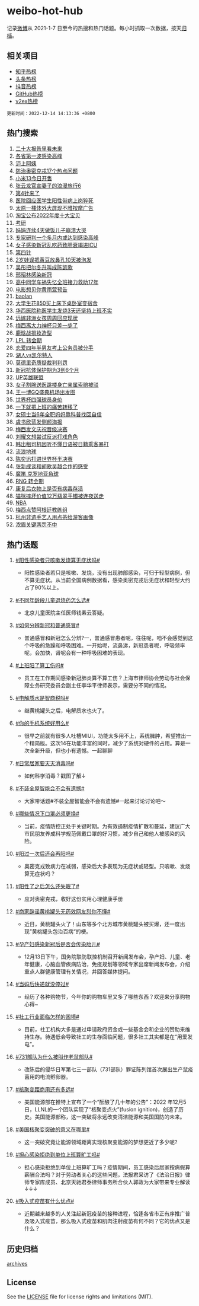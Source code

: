 # weibo-hot-hub

记录[微博](https://www.weibo.com)从 2021-1-7 日至今的热搜和热门话题。每小时抓取一次数据，按天[归档](archives)。

## 相关项目

- [知乎热榜](https://github.com/lonnyzhang423/zhihu-hot-hub)
- [头条热榜](https://github.com/lonnyzhang423/toutiao-hot-hub)
- [抖音热榜](https://github.com/lonnyzhang423/douyin-hot-hub)
- [GitHub热榜](https://github.com/lonnyzhang423/github-hot-hub)
- [v2ex热榜](https://github.com/lonnyzhang423/v2ex-hot-hub)


`更新时间：2022-12-14 14:13:36 +0800`

## 热门搜索

1. [二十大报告里看未来](https://m.weibo.cn/search?containerid=100103type%3D1%26t%3D10%26q%3D%23%E4%BA%8C%E5%8D%81%E5%A4%A7%E6%8A%A5%E5%91%8A%E9%87%8C%E7%9C%8B%E6%9C%AA%E6%9D%A5%23&stream_entry_id=51&isnewpage=1&extparam=seat%3D1%26filter_type%3Drealtimehot%26pos%3D0%26dgr%3D0%26c_type%3D51%26cate%3D10103%26display_time%3D1670998415%26pre_seqid%3D1670998415004018863167&luicode=10000011&lfid=106003type%253D25%2526t%253D3%2526disable_hot%253D1%2526filter_type%253Drealtimehot)
1. [各省第一波感染高峰](https://m.weibo.cn/search?containerid=100103type%3D1%26t%3D10%26q%3D%23%E5%90%84%E7%9C%81%E7%AC%AC%E4%B8%80%E6%B3%A2%E6%84%9F%E6%9F%93%E9%AB%98%E5%B3%B0%23&stream_entry_id=31&isnewpage=1&extparam=seat%3D1%26band_rank%3D1%26filter_type%3Drealtimehot%26lcate%3D5001%26dgr%3D0%26flag%3D16%26q%3D%2523%25E5%2590%2584%25E7%259C%2581%25E7%25AC%25AC%25E4%25B8%2580%25E6%25B3%25A2%25E6%2584%259F%25E6%259F%2593%25E9%25AB%2598%25E5%25B3%25B0%2523%26realpos%3D1%26pos%3D0%26c_type%3D31%26cate%3D5001%26display_time%3D1670998415%26pre_seqid%3D1670998415004018863167&luicode=10000011&lfid=106003type%253D25%2526t%253D3%2526disable_hot%253D1%2526filter_type%253Drealtimehot)
1. [沪上阿姨](https://m.weibo.cn/search?containerid=100103type%3D1%26t%3D10%26q%3D%E6%B2%AA%E4%B8%8A%E9%98%BF%E5%A7%A8&stream_entry_id=31&isnewpage=1&extparam=seat%3D1%26band_rank%3D2%26filter_type%3Drealtimehot%26lcate%3D5001%26dgr%3D0%26flag%3D2%26q%3D%25E6%25B2%25AA%25E4%25B8%258A%25E9%2598%25BF%25E5%25A7%25A8%26realpos%3D2%26pos%3D1%26c_type%3D31%26cate%3D5001%26display_time%3D1670998415%26pre_seqid%3D1670998415004018863167&luicode=10000011&lfid=106003type%253D25%2526t%253D3%2526disable_hot%253D1%2526filter_type%253Drealtimehot)
1. [防治奥密克戎17个热点问题](https://m.weibo.cn/search?containerid=100103type%3D1%26t%3D10%26q%3D%23%E9%98%B2%E6%B2%BB%E5%A5%A5%E5%AF%86%E5%85%8B%E6%88%8E17%E4%B8%AA%E7%83%AD%E7%82%B9%E9%97%AE%E9%A2%98%23&stream_entry_id=31&isnewpage=1&extparam=seat%3D1%26band_rank%3D3%26filter_type%3Drealtimehot%26lcate%3D5001%26dgr%3D0%26flag%3D0%26q%3D%2523%25E9%2598%25B2%25E6%25B2%25BB%25E5%25A5%25A5%25E5%25AF%2586%25E5%2585%258B%25E6%2588%258E17%25E4%25B8%25AA%25E7%2583%25AD%25E7%2582%25B9%25E9%2597%25AE%25E9%25A2%2598%2523%26realpos%3D3%26pos%3D2%26c_type%3D31%26cate%3D5001%26display_time%3D1670998415%26pre_seqid%3D1670998415004018863167&luicode=10000011&lfid=106003type%253D25%2526t%253D3%2526disable_hot%253D1%2526filter_type%253Drealtimehot)
1. [小米13今日开售](https://m.weibo.cn/search?containerid=100103type%3D1%26t%3D10%26q%3D%23%E5%B0%8F%E7%B1%B313%E4%BB%8A%E6%97%A5%E5%BC%80%E5%94%AE%23&stream_entry_id=31&isnewpage=1&extparam=seat%3D1%26band_rank%3D4%26topic_ad%3D1%26lcate%3D5001%26dgr%3D0%26filter_type%3Drealtimehot%26q%3D%2523%25E5%25B0%258F%25E7%25B1%25B313%25E4%25BB%258A%25E6%2597%25A5%25E5%25BC%2580%25E5%2594%25AE%2523%26pos%3D3%26c_type%3D31%26adid%3D174948%26cate%3D5001%26display_time%3D1670998415%26pre_seqid%3D1670998415004018863167&luicode=10000011&lfid=106003type%253D25%2526t%253D3%2526disable_hot%253D1%2526filter_type%253Drealtimehot)
1. [张云龙官宣妻子的浪漫旅行6](https://m.weibo.cn/search?containerid=100103type%3D1%26t%3D10%26q%3D%23%E5%BC%A0%E4%BA%91%E9%BE%99%E5%AE%98%E5%AE%A3%E5%A6%BB%E5%AD%90%E7%9A%84%E6%B5%AA%E6%BC%AB%E6%97%85%E8%A1%8C6%23&stream_entry_id=31&isnewpage=1&extparam=seat%3D1%26band_rank%3D4%26filter_type%3Drealtimehot%26lcate%3D5001%26dgr%3D0%26flag%3D1%26q%3D%2523%25E5%25BC%25A0%25E4%25BA%2591%25E9%25BE%2599%25E5%25AE%2598%25E5%25AE%25A3%25E5%25A6%25BB%25E5%25AD%2590%25E7%259A%2584%25E6%25B5%25AA%25E6%25BC%25AB%25E6%2597%2585%25E8%25A1%258C6%2523%26realpos%3D4%26pos%3D4%26c_type%3D31%26cate%3D5001%26display_time%3D1670998415%26pre_seqid%3D1670998415004018863167&luicode=10000011&lfid=106003type%253D25%2526t%253D3%2526disable_hot%253D1%2526filter_type%253Drealtimehot)
1. [第4针来了](https://m.weibo.cn/search?containerid=100103type%3D1%26t%3D10%26q%3D%23%E7%AC%AC4%E9%92%88%E6%9D%A5%E4%BA%86%23&stream_entry_id=31&isnewpage=1&extparam=seat%3D1%26band_rank%3D5%26filter_type%3Drealtimehot%26lcate%3D5001%26dgr%3D0%26flag%3D1%26q%3D%2523%25E7%25AC%25AC4%25E9%2592%2588%25E6%259D%25A5%25E4%25BA%2586%2523%26realpos%3D5%26pos%3D5%26c_type%3D31%26cate%3D5001%26display_time%3D1670998415%26pre_seqid%3D1670998415004018863167&luicode=10000011&lfid=106003type%253D25%2526t%253D3%2526disable_hot%253D1%2526filter_type%253Drealtimehot)
1. [医院回应医学生阳性带病上岗猝死](https://m.weibo.cn/search?containerid=100103type%3D1%26t%3D10%26q%3D%23%E5%8C%BB%E9%99%A2%E5%9B%9E%E5%BA%94%E5%8C%BB%E5%AD%A6%E7%94%9F%E9%98%B3%E6%80%A7%E5%B8%A6%E7%97%85%E4%B8%8A%E5%B2%97%E7%8C%9D%E6%AD%BB%23&stream_entry_id=31&isnewpage=1&extparam=seat%3D1%26band_rank%3D6%26filter_type%3Drealtimehot%26lcate%3D5001%26dgr%3D0%26flag%3D16%26q%3D%2523%25E5%258C%25BB%25E9%2599%25A2%25E5%259B%259E%25E5%25BA%2594%25E5%258C%25BB%25E5%25AD%25A6%25E7%2594%259F%25E9%2598%25B3%25E6%2580%25A7%25E5%25B8%25A6%25E7%2597%2585%25E4%25B8%258A%25E5%25B2%2597%25E7%258C%259D%25E6%25AD%25BB%2523%26realpos%3D6%26pos%3D6%26c_type%3D31%26cate%3D5001%26display_time%3D1670998415%26pre_seqid%3D1670998415004018863167&luicode=10000011&lfid=106003type%253D25%2526t%253D3%2526disable_hot%253D1%2526filter_type%253Drealtimehot)
1. [太原一楼体外大屏现不雅按摩广告](https://m.weibo.cn/search?containerid=100103type%3D1%26t%3D10%26q%3D%23%E5%A4%AA%E5%8E%9F%E4%B8%80%E6%A5%BC%E4%BD%93%E5%A4%96%E5%A4%A7%E5%B1%8F%E7%8E%B0%E4%B8%8D%E9%9B%85%E6%8C%89%E6%91%A9%E5%B9%BF%E5%91%8A%23&stream_entry_id=31&isnewpage=1&extparam=seat%3D1%26band_rank%3D7%26filter_type%3Drealtimehot%26lcate%3D5001%26dgr%3D0%26flag%3D1%26q%3D%2523%25E5%25A4%25AA%25E5%258E%259F%25E4%25B8%2580%25E6%25A5%25BC%25E4%25BD%2593%25E5%25A4%2596%25E5%25A4%25A7%25E5%25B1%258F%25E7%258E%25B0%25E4%25B8%258D%25E9%259B%2585%25E6%258C%2589%25E6%2591%25A9%25E5%25B9%25BF%25E5%2591%258A%2523%26realpos%3D7%26pos%3D7%26c_type%3D31%26cate%3D5001%26display_time%3D1670998415%26pre_seqid%3D1670998415004018863167&luicode=10000011&lfid=106003type%253D25%2526t%253D3%2526disable_hot%253D1%2526filter_type%253Drealtimehot)
1. [淘宝公布2022年度十大宝贝](https://m.weibo.cn/search?containerid=100103type%3D1%26t%3D10%26q%3D%23%E6%B7%98%E5%AE%9D%E5%85%AC%E5%B8%832022%E5%B9%B4%E5%BA%A6%E5%8D%81%E5%A4%A7%E5%AE%9D%E8%B4%9D%23&stream_entry_id=31&isnewpage=1&extparam=seat%3D1%26band_rank%3D8%26filter_type%3Drealtimehot%26lcate%3D5001%26dgr%3D0%26flag%3D0%26q%3D%2523%25E6%25B7%2598%25E5%25AE%259D%25E5%2585%25AC%25E5%25B8%25832022%25E5%25B9%25B4%25E5%25BA%25A6%25E5%258D%2581%25E5%25A4%25A7%25E5%25AE%259D%25E8%25B4%259D%2523%26realpos%3D8%26pos%3D8%26c_type%3D31%26cate%3D5001%26display_time%3D1670998415%26pre_seqid%3D1670998415004018863167&luicode=10000011&lfid=106003type%253D25%2526t%253D3%2526disable_hot%253D1%2526filter_type%253Drealtimehot)
1. [考研](https://m.weibo.cn/search?containerid=100103type%3D1%26t%3D10%26q%3D%23%E8%80%83%E7%A0%94%23&stream_entry_id=31&isnewpage=1&extparam=seat%3D1%26band_rank%3D9%26filter_type%3Drealtimehot%26lcate%3D5001%26dgr%3D0%26flag%3D16%26q%3D%2523%25E8%2580%2583%25E7%25A0%2594%2523%26realpos%3D9%26pos%3D9%26c_type%3D31%26cate%3D5001%26display_time%3D1670998415%26pre_seqid%3D1670998415004018863167&luicode=10000011&lfid=106003type%253D25%2526t%253D3%2526disable_hot%253D1%2526filter_type%253Drealtimehot)
1. [妈妈连续4天做饭儿子崩溃大哭](https://m.weibo.cn/search?containerid=100103type%3D1%26t%3D10%26q%3D%23%E5%A6%88%E5%A6%88%E8%BF%9E%E7%BB%AD4%E5%A4%A9%E5%81%9A%E9%A5%AD%E5%84%BF%E5%AD%90%E5%B4%A9%E6%BA%83%E5%A4%A7%E5%93%AD%23&stream_entry_id=31&isnewpage=1&extparam=seat%3D1%26band_rank%3D10%26filter_type%3Drealtimehot%26lcate%3D5001%26dgr%3D0%26flag%3D1%26q%3D%2523%25E5%25A6%2588%25E5%25A6%2588%25E8%25BF%259E%25E7%25BB%25AD4%25E5%25A4%25A9%25E5%2581%259A%25E9%25A5%25AD%25E5%2584%25BF%25E5%25AD%2590%25E5%25B4%25A9%25E6%25BA%2583%25E5%25A4%25A7%25E5%2593%25AD%2523%26realpos%3D10%26pos%3D10%26c_type%3D31%26cate%3D5001%26display_time%3D1670998415%26pre_seqid%3D1670998415004018863167&luicode=10000011&lfid=106003type%253D25%2526t%253D3%2526disable_hot%253D1%2526filter_type%253Drealtimehot)
1. [专家研判一个多月内或达到感染高峰](https://m.weibo.cn/search?containerid=100103type%3D1%26t%3D10%26q%3D%23%E4%B8%93%E5%AE%B6%E7%A0%94%E5%88%A4%E4%B8%80%E4%B8%AA%E5%A4%9A%E6%9C%88%E5%86%85%E6%88%96%E8%BE%BE%E5%88%B0%E6%84%9F%E6%9F%93%E9%AB%98%E5%B3%B0%23&stream_entry_id=31&isnewpage=1&extparam=seat%3D1%26band_rank%3D11%26filter_type%3Drealtimehot%26lcate%3D5001%26dgr%3D0%26flag%3D1%26q%3D%2523%25E4%25B8%2593%25E5%25AE%25B6%25E7%25A0%2594%25E5%2588%25A4%25E4%25B8%2580%25E4%25B8%25AA%25E5%25A4%259A%25E6%259C%2588%25E5%2586%2585%25E6%2588%2596%25E8%25BE%25BE%25E5%2588%25B0%25E6%2584%259F%25E6%259F%2593%25E9%25AB%2598%25E5%25B3%25B0%2523%26realpos%3D11%26pos%3D11%26c_type%3D31%26cate%3D5001%26display_time%3D1670998415%26pre_seqid%3D1670998415004018863167&luicode=10000011&lfid=106003type%253D25%2526t%253D3%2526disable_hot%253D1%2526filter_type%253Drealtimehot)
1. [女子感染新冠乱吃药致肝衰竭进ICU](https://m.weibo.cn/search?containerid=100103type%3D1%26t%3D10%26q%3D%23%E5%A5%B3%E5%AD%90%E6%84%9F%E6%9F%93%E6%96%B0%E5%86%A0%E4%B9%B1%E5%90%83%E8%8D%AF%E8%87%B4%E8%82%9D%E8%A1%B0%E7%AB%AD%E8%BF%9BICU%23&stream_entry_id=31&isnewpage=1&extparam=seat%3D1%26band_rank%3D12%26filter_type%3Drealtimehot%26lcate%3D5001%26dgr%3D0%26flag%3D0%26q%3D%2523%25E5%25A5%25B3%25E5%25AD%2590%25E6%2584%259F%25E6%259F%2593%25E6%2596%25B0%25E5%2586%25A0%25E4%25B9%25B1%25E5%2590%2583%25E8%258D%25AF%25E8%2587%25B4%25E8%2582%259D%25E8%25A1%25B0%25E7%25AB%25AD%25E8%25BF%259BICU%2523%26realpos%3D12%26pos%3D12%26c_type%3D31%26cate%3D5001%26display_time%3D1670998415%26pre_seqid%3D1670998415004018863167&luicode=10000011&lfid=106003type%253D25%2526t%253D3%2526disable_hot%253D1%2526filter_type%253Drealtimehot)
1. [第四针](https://m.weibo.cn/search?containerid=100103type%3D1%26t%3D10%26q%3D%23%E7%AC%AC%E5%9B%9B%E9%92%88%23&stream_entry_id=31&isnewpage=1&extparam=seat%3D1%26band_rank%3D13%26filter_type%3Drealtimehot%26lcate%3D5001%26dgr%3D0%26flag%3D0%26q%3D%2523%25E7%25AC%25AC%25E5%259B%259B%25E9%2592%2588%2523%26realpos%3D13%26pos%3D13%26c_type%3D31%26cate%3D5001%26display_time%3D1670998415%26pre_seqid%3D1670998415004018863167&luicode=10000011&lfid=106003type%253D25%2526t%253D3%2526disable_hot%253D1%2526filter_type%253Drealtimehot)
1. [2岁娃误把黄豆放鼻孔10天被泡发](https://m.weibo.cn/search?containerid=100103type%3D1%26t%3D10%26q%3D%232%E5%B2%81%E5%A8%83%E8%AF%AF%E6%8A%8A%E9%BB%84%E8%B1%86%E6%94%BE%E9%BC%BB%E5%AD%9410%E5%A4%A9%E8%A2%AB%E6%B3%A1%E5%8F%91%23&stream_entry_id=31&isnewpage=1&extparam=seat%3D1%26band_rank%3D14%26filter_type%3Drealtimehot%26lcate%3D5001%26dgr%3D0%26flag%3D0%26q%3D%25232%25E5%25B2%2581%25E5%25A8%2583%25E8%25AF%25AF%25E6%258A%258A%25E9%25BB%2584%25E8%25B1%2586%25E6%2594%25BE%25E9%25BC%25BB%25E5%25AD%259410%25E5%25A4%25A9%25E8%25A2%25AB%25E6%25B3%25A1%25E5%258F%2591%2523%26realpos%3D14%26pos%3D14%26c_type%3D31%26cate%3D5001%26display_time%3D1670998415%26pre_seqid%3D1670998415004018863167&luicode=10000011&lfid=106003type%253D25%2526t%253D3%2526disable_hot%253D1%2526filter_type%253Drealtimehot)
1. [吴彤把尔冬升叫成陈凯歌](https://m.weibo.cn/search?containerid=100103type%3D1%26t%3D10%26q%3D%23%E5%90%B4%E5%BD%A4%E6%8A%8A%E5%B0%94%E5%86%AC%E5%8D%87%E5%8F%AB%E6%88%90%E9%99%88%E5%87%AF%E6%AD%8C%23&stream_entry_id=31&isnewpage=1&extparam=seat%3D1%26band_rank%3D15%26filter_type%3Drealtimehot%26lcate%3D5001%26dgr%3D0%26flag%3D1%26q%3D%2523%25E5%2590%25B4%25E5%25BD%25A4%25E6%258A%258A%25E5%25B0%2594%25E5%2586%25AC%25E5%258D%2587%25E5%258F%25AB%25E6%2588%2590%25E9%2599%2588%25E5%2587%25AF%25E6%25AD%258C%2523%26realpos%3D15%26pos%3D15%26c_type%3D31%26cate%3D5001%26display_time%3D1670998415%26pre_seqid%3D1670998415004018863167&luicode=10000011&lfid=106003type%253D25%2526t%253D3%2526disable_hot%253D1%2526filter_type%253Drealtimehot)
1. [邢昭林感染新冠](https://m.weibo.cn/search?containerid=100103type%3D1%26t%3D10%26q%3D%23%E9%82%A2%E6%98%AD%E6%9E%97%E6%84%9F%E6%9F%93%E6%96%B0%E5%86%A0%23&stream_entry_id=31&isnewpage=1&extparam=seat%3D1%26band_rank%3D16%26filter_type%3Drealtimehot%26lcate%3D5001%26dgr%3D0%26flag%3D0%26q%3D%2523%25E9%2582%25A2%25E6%2598%25AD%25E6%259E%2597%25E6%2584%259F%25E6%259F%2593%25E6%2596%25B0%25E5%2586%25A0%2523%26realpos%3D16%26pos%3D16%26c_type%3D31%26cate%3D5001%26display_time%3D1670998415%26pre_seqid%3D1670998415004018863167&luicode=10000011&lfid=106003type%253D25%2526t%253D3%2526disable_hot%253D1%2526filter_type%253Drealtimehot)
1. [高中同学车祸失忆全班接力救助17年](https://m.weibo.cn/search?containerid=100103type%3D1%26t%3D10%26q%3D%23%E9%AB%98%E4%B8%AD%E5%90%8C%E5%AD%A6%E8%BD%A6%E7%A5%B8%E5%A4%B1%E5%BF%86%E5%85%A8%E7%8F%AD%E6%8E%A5%E5%8A%9B%E6%95%91%E5%8A%A917%E5%B9%B4%23&stream_entry_id=31&isnewpage=1&extparam=seat%3D1%26band_rank%3D17%26filter_type%3Drealtimehot%26lcate%3D5001%26dgr%3D0%26flag%3D0%26q%3D%2523%25E9%25AB%2598%25E4%25B8%25AD%25E5%2590%258C%25E5%25AD%25A6%25E8%25BD%25A6%25E7%25A5%25B8%25E5%25A4%25B1%25E5%25BF%2586%25E5%2585%25A8%25E7%258F%25AD%25E6%258E%25A5%25E5%258A%259B%25E6%2595%2591%25E5%258A%25A917%25E5%25B9%25B4%2523%26realpos%3D17%26pos%3D17%26c_type%3D31%26cate%3D5001%26display_time%3D1670998415%26pre_seqid%3D1670998415004018863167&luicode=10000011&lfid=106003type%253D25%2526t%253D3%2526disable_hot%253D1%2526filter_type%253Drealtimehot)
1. [电影想见你黄雨萱预告](https://m.weibo.cn/search?containerid=100103type%3D1%26t%3D10%26q%3D%23%E7%94%B5%E5%BD%B1%E6%83%B3%E8%A7%81%E4%BD%A0%E9%BB%84%E9%9B%A8%E8%90%B1%E9%A2%84%E5%91%8A%23&stream_entry_id=31&isnewpage=1&extparam=seat%3D1%26band_rank%3D18%26filter_type%3Drealtimehot%26lcate%3D5001%26dgr%3D0%26flag%3D1%26q%3D%2523%25E7%2594%25B5%25E5%25BD%25B1%25E6%2583%25B3%25E8%25A7%2581%25E4%25BD%25A0%25E9%25BB%2584%25E9%259B%25A8%25E8%2590%25B1%25E9%25A2%2584%25E5%2591%258A%2523%26realpos%3D18%26pos%3D18%26c_type%3D31%26cate%3D5001%26display_time%3D1670998415%26pre_seqid%3D1670998415004018863167&luicode=10000011&lfid=106003type%253D25%2526t%253D3%2526disable_hot%253D1%2526filter_type%253Drealtimehot)
1. [baolan](https://m.weibo.cn/search?containerid=100103type%3D1%26t%3D10%26q%3Dbaolan&stream_entry_id=31&isnewpage=1&extparam=seat%3D1%26band_rank%3D19%26filter_type%3Drealtimehot%26lcate%3D5001%26dgr%3D0%26flag%3D0%26q%3Dbaolan%26realpos%3D19%26pos%3D19%26c_type%3D31%26cate%3D5001%26display_time%3D1670998415%26pre_seqid%3D1670998415004018863167&luicode=10000011&lfid=106003type%253D25%2526t%253D3%2526disable_hot%253D1%2526filter_type%253Drealtimehot)
1. [大学生花850买上床下桌卧室变宿舍](https://m.weibo.cn/search?containerid=100103type%3D1%26t%3D10%26q%3D%23%E5%A4%A7%E5%AD%A6%E7%94%9F%E8%8A%B1850%E4%B9%B0%E4%B8%8A%E5%BA%8A%E4%B8%8B%E6%A1%8C%E5%8D%A7%E5%AE%A4%E5%8F%98%E5%AE%BF%E8%88%8D%23&stream_entry_id=31&isnewpage=1&extparam=seat%3D1%26band_rank%3D20%26filter_type%3Drealtimehot%26lcate%3D5001%26dgr%3D0%26flag%3D2%26q%3D%2523%25E5%25A4%25A7%25E5%25AD%25A6%25E7%2594%259F%25E8%258A%25B1850%25E4%25B9%25B0%25E4%25B8%258A%25E5%25BA%258A%25E4%25B8%258B%25E6%25A1%258C%25E5%258D%25A7%25E5%25AE%25A4%25E5%258F%2598%25E5%25AE%25BF%25E8%2588%258D%2523%26realpos%3D20%26pos%3D20%26c_type%3D31%26cate%3D5001%26display_time%3D1670998415%26pre_seqid%3D1670998415004018863167&luicode=10000011&lfid=106003type%253D25%2526t%253D3%2526disable_hot%253D1%2526filter_type%253Drealtimehot)
1. [华西医院称医学生发烧3天还坚持上班不实](https://m.weibo.cn/search?containerid=100103type%3D1%26t%3D10%26q%3D%23%E5%8D%8E%E8%A5%BF%E5%8C%BB%E9%99%A2%E7%A7%B0%E5%8C%BB%E5%AD%A6%E7%94%9F%E5%8F%91%E7%83%A73%E5%A4%A9%E8%BF%98%E5%9D%9A%E6%8C%81%E4%B8%8A%E7%8F%AD%E4%B8%8D%E5%AE%9E%23&stream_entry_id=31&isnewpage=1&extparam=seat%3D1%26band_rank%3D21%26filter_type%3Drealtimehot%26lcate%3D5001%26dgr%3D0%26flag%3D1%26q%3D%2523%25E5%258D%258E%25E8%25A5%25BF%25E5%258C%25BB%25E9%2599%25A2%25E7%25A7%25B0%25E5%258C%25BB%25E5%25AD%25A6%25E7%2594%259F%25E5%258F%2591%25E7%2583%25A73%25E5%25A4%25A9%25E8%25BF%2598%25E5%259D%259A%25E6%258C%2581%25E4%25B8%258A%25E7%258F%25AD%25E4%25B8%258D%25E5%25AE%259E%2523%26realpos%3D21%26pos%3D21%26c_type%3D31%26cate%3D5001%26display_time%3D1670998415%26pre_seqid%3D1670998415004018863167&luicode=10000011&lfid=106003type%253D25%2526t%253D3%2526disable_hot%253D1%2526filter_type%253Drealtimehot)
1. [远嫁非洲女孩周周回应现状](https://m.weibo.cn/search?containerid=100103type%3D1%26t%3D10%26q%3D%23%E8%BF%9C%E5%AB%81%E9%9D%9E%E6%B4%B2%E5%A5%B3%E5%AD%A9%E5%91%A8%E5%91%A8%E5%9B%9E%E5%BA%94%E7%8E%B0%E7%8A%B6%23&stream_entry_id=31&isnewpage=1&extparam=seat%3D1%26band_rank%3D22%26filter_type%3Drealtimehot%26lcate%3D5001%26dgr%3D0%26flag%3D2%26q%3D%2523%25E8%25BF%259C%25E5%25AB%2581%25E9%259D%259E%25E6%25B4%25B2%25E5%25A5%25B3%25E5%25AD%25A9%25E5%2591%25A8%25E5%2591%25A8%25E5%259B%259E%25E5%25BA%2594%25E7%258E%25B0%25E7%258A%25B6%2523%26realpos%3D22%26pos%3D22%26c_type%3D31%26cate%3D5001%26display_time%3D1670998415%26pre_seqid%3D1670998415004018863167&luicode=10000011&lfid=106003type%253D25%2526t%253D3%2526disable_hot%253D1%2526filter_type%253Drealtimehot)
1. [梅西离大力神杯只差一步了](https://m.weibo.cn/search?containerid=100103type%3D1%26t%3D10%26q%3D%23%E6%A2%85%E8%A5%BF%E7%A6%BB%E5%A4%A7%E5%8A%9B%E7%A5%9E%E6%9D%AF%E5%8F%AA%E5%B7%AE%E4%B8%80%E6%AD%A5%E4%BA%86%23&stream_entry_id=31&isnewpage=1&extparam=seat%3D1%26band_rank%3D23%26filter_type%3Drealtimehot%26lcate%3D5001%26dgr%3D0%26flag%3D1%26q%3D%2523%25E6%25A2%2585%25E8%25A5%25BF%25E7%25A6%25BB%25E5%25A4%25A7%25E5%258A%259B%25E7%25A5%259E%25E6%259D%25AF%25E5%258F%25AA%25E5%25B7%25AE%25E4%25B8%2580%25E6%25AD%25A5%25E4%25BA%2586%2523%26realpos%3D23%26pos%3D23%26c_type%3D31%26cate%3D5001%26display_time%3D1670998415%26pre_seqid%3D1670998415004018863167&luicode=10000011&lfid=106003type%253D25%2526t%253D3%2526disable_hot%253D1%2526filter_type%253Drealtimehot)
1. [鹿晗战损妆造型](https://m.weibo.cn/search?containerid=100103type%3D1%26t%3D10%26q%3D%23%E9%B9%BF%E6%99%97%E6%88%98%E6%8D%9F%E5%A6%86%E9%80%A0%E5%9E%8B%23&stream_entry_id=31&isnewpage=1&extparam=seat%3D1%26band_rank%3D24%26filter_type%3Drealtimehot%26lcate%3D5001%26dgr%3D0%26flag%3D1%26q%3D%2523%25E9%25B9%25BF%25E6%2599%2597%25E6%2588%2598%25E6%258D%259F%25E5%25A6%2586%25E9%2580%25A0%25E5%259E%258B%2523%26realpos%3D24%26pos%3D24%26c_type%3D31%26cate%3D5001%26display_time%3D1670998415%26pre_seqid%3D1670998415004018863167&luicode=10000011&lfid=106003type%253D25%2526t%253D3%2526disable_hot%253D1%2526filter_type%253Drealtimehot)
1. [LPL 转会期](https://m.weibo.cn/search?containerid=100103type%3D1%26t%3D10%26q%3DLPL+%E8%BD%AC%E4%BC%9A%E6%9C%9F&stream_entry_id=31&isnewpage=1&extparam=seat%3D1%26band_rank%3D25%26filter_type%3Drealtimehot%26lcate%3D5001%26dgr%3D0%26flag%3D0%26q%3DLPL%2520%25E8%25BD%25AC%25E4%25BC%259A%25E6%259C%259F%26realpos%3D25%26pos%3D25%26c_type%3D31%26cate%3D5001%26display_time%3D1670998415%26pre_seqid%3D1670998415004018863167&luicode=10000011&lfid=106003type%253D25%2526t%253D3%2526disable_hot%253D1%2526filter_type%253Drealtimehot)
1. [恋爱四年半男友考上公务员被分手](https://m.weibo.cn/search?containerid=100103type%3D1%26t%3D10%26q%3D%23%E6%81%8B%E7%88%B1%E5%9B%9B%E5%B9%B4%E5%8D%8A%E7%94%B7%E5%8F%8B%E8%80%83%E4%B8%8A%E5%85%AC%E5%8A%A1%E5%91%98%E8%A2%AB%E5%88%86%E6%89%8B%23&stream_entry_id=31&isnewpage=1&extparam=seat%3D1%26band_rank%3D26%26filter_type%3Drealtimehot%26lcate%3D5001%26dgr%3D0%26flag%3D0%26q%3D%2523%25E6%2581%258B%25E7%2588%25B1%25E5%259B%259B%25E5%25B9%25B4%25E5%258D%258A%25E7%2594%25B7%25E5%258F%258B%25E8%2580%2583%25E4%25B8%258A%25E5%2585%25AC%25E5%258A%25A1%25E5%2591%2598%25E8%25A2%25AB%25E5%2588%2586%25E6%2589%258B%2523%26realpos%3D26%26pos%3D26%26c_type%3D31%26cate%3D5001%26display_time%3D1670998415%26pre_seqid%3D1670998415004018863167&luicode=10000011&lfid=106003type%253D25%2526t%253D3%2526disable_hot%253D1%2526filter_type%253Drealtimehot)
1. [湖人vs凯尔特人](https://m.weibo.cn/search?containerid=100103type%3D1%26t%3D10%26q%3D%23%E6%B9%96%E4%BA%BAvs%E5%87%AF%E5%B0%94%E7%89%B9%E4%BA%BA%23&stream_entry_id=31&isnewpage=1&extparam=seat%3D1%26band_rank%3D27%26filter_type%3Drealtimehot%26lcate%3D5001%26dgr%3D0%26flag%3D1%26q%3D%2523%25E6%25B9%2596%25E4%25BA%25BAvs%25E5%2587%25AF%25E5%25B0%2594%25E7%2589%25B9%25E4%25BA%25BA%2523%26realpos%3D27%26pos%3D27%26c_type%3D31%26cate%3D5001%26display_time%3D1670998415%26pre_seqid%3D1670998415004018863167&luicode=10000011&lfid=106003type%253D25%2526t%253D3%2526disable_hot%253D1%2526filter_type%253Drealtimehot)
1. [莫德里奇质疑裁判判罚](https://m.weibo.cn/search?containerid=100103type%3D1%26t%3D10%26q%3D%23%E8%8E%AB%E5%BE%B7%E9%87%8C%E5%A5%87%E8%B4%A8%E7%96%91%E8%A3%81%E5%88%A4%E5%88%A4%E7%BD%9A%23&stream_entry_id=31&isnewpage=1&extparam=seat%3D1%26band_rank%3D28%26filter_type%3Drealtimehot%26lcate%3D5001%26dgr%3D0%26flag%3D0%26q%3D%2523%25E8%258E%25AB%25E5%25BE%25B7%25E9%2587%258C%25E5%25A5%2587%25E8%25B4%25A8%25E7%2596%2591%25E8%25A3%2581%25E5%2588%25A4%25E5%2588%25A4%25E7%25BD%259A%2523%26realpos%3D28%26pos%3D28%26c_type%3D31%26cate%3D5001%26display_time%3D1670998415%26pre_seqid%3D1670998415004018863167&luicode=10000011&lfid=106003type%253D25%2526t%253D3%2526disable_hot%253D1%2526filter_type%253Drealtimehot)
1. [新冠抗体保护期为3到6个月](https://m.weibo.cn/search?containerid=100103type%3D1%26t%3D10%26q%3D%23%E6%96%B0%E5%86%A0%E6%8A%97%E4%BD%93%E4%BF%9D%E6%8A%A4%E6%9C%9F%E4%B8%BA3%E5%88%B06%E4%B8%AA%E6%9C%88%23&stream_entry_id=31&isnewpage=1&extparam=seat%3D1%26band_rank%3D29%26filter_type%3Drealtimehot%26lcate%3D5001%26dgr%3D0%26flag%3D0%26q%3D%2523%25E6%2596%25B0%25E5%2586%25A0%25E6%258A%2597%25E4%25BD%2593%25E4%25BF%259D%25E6%258A%25A4%25E6%259C%259F%25E4%25B8%25BA3%25E5%2588%25B06%25E4%25B8%25AA%25E6%259C%2588%2523%26realpos%3D29%26pos%3D29%26c_type%3D31%26cate%3D5001%26display_time%3D1670998415%26pre_seqid%3D1670998415004018863167&luicode=10000011&lfid=106003type%253D25%2526t%253D3%2526disable_hot%253D1%2526filter_type%253Drealtimehot)
1. [UP英雄联盟](https://m.weibo.cn/search?containerid=100103type%3D1%26t%3D10%26q%3DUP%E8%8B%B1%E9%9B%84%E8%81%94%E7%9B%9F&stream_entry_id=31&isnewpage=1&extparam=seat%3D1%26band_rank%3D30%26filter_type%3Drealtimehot%26lcate%3D5001%26dgr%3D0%26flag%3D0%26q%3DUP%25E8%258B%25B1%25E9%259B%2584%25E8%2581%2594%25E7%259B%259F%26realpos%3D30%26pos%3D30%26c_type%3D31%26cate%3D5001%26display_time%3D1670998415%26pre_seqid%3D1670998415004018863167&luicode=10000011&lfid=106003type%253D25%2526t%253D3%2526disable_hot%253D1%2526filter_type%253Drealtimehot)
1. [女子割腕送医跳楼身亡亲属索赔被驳](https://m.weibo.cn/search?containerid=100103type%3D1%26t%3D10%26q%3D%23%E5%A5%B3%E5%AD%90%E5%89%B2%E8%85%95%E9%80%81%E5%8C%BB%E8%B7%B3%E6%A5%BC%E8%BA%AB%E4%BA%A1%E4%BA%B2%E5%B1%9E%E7%B4%A2%E8%B5%94%E8%A2%AB%E9%A9%B3%23&stream_entry_id=31&isnewpage=1&extparam=seat%3D1%26band_rank%3D31%26filter_type%3Drealtimehot%26lcate%3D5001%26dgr%3D0%26flag%3D1%26q%3D%2523%25E5%25A5%25B3%25E5%25AD%2590%25E5%2589%25B2%25E8%2585%2595%25E9%2580%2581%25E5%258C%25BB%25E8%25B7%25B3%25E6%25A5%25BC%25E8%25BA%25AB%25E4%25BA%25A1%25E4%25BA%25B2%25E5%25B1%259E%25E7%25B4%25A2%25E8%25B5%2594%25E8%25A2%25AB%25E9%25A9%25B3%2523%26realpos%3D31%26pos%3D31%26c_type%3D31%26cate%3D5001%26display_time%3D1670998415%26pre_seqid%3D1670998415004018863167&luicode=10000011&lfid=106003type%253D25%2526t%253D3%2526disable_hot%253D1%2526filter_type%253Drealtimehot)
1. [王一博GQ盛典机场出发图](https://m.weibo.cn/search?containerid=100103type%3D1%26t%3D10%26q%3D%23%E7%8E%8B%E4%B8%80%E5%8D%9AGQ%E7%9B%9B%E5%85%B8%E6%9C%BA%E5%9C%BA%E5%87%BA%E5%8F%91%E5%9B%BE%23&stream_entry_id=31&isnewpage=1&extparam=seat%3D1%26band_rank%3D32%26filter_type%3Drealtimehot%26lcate%3D5001%26dgr%3D0%26flag%3D1%26q%3D%2523%25E7%258E%258B%25E4%25B8%2580%25E5%258D%259AGQ%25E7%259B%259B%25E5%2585%25B8%25E6%259C%25BA%25E5%259C%25BA%25E5%2587%25BA%25E5%258F%2591%25E5%259B%25BE%2523%26realpos%3D32%26pos%3D32%26c_type%3D31%26cate%3D5001%26display_time%3D1670998415%26pre_seqid%3D1670998415004018863167&luicode=10000011&lfid=106003type%253D25%2526t%253D3%2526disable_hot%253D1%2526filter_type%253Drealtimehot)
1. [世界杯四强球员身价](https://m.weibo.cn/search?containerid=100103type%3D1%26t%3D10%26q%3D%23%E4%B8%96%E7%95%8C%E6%9D%AF%E5%9B%9B%E5%BC%BA%E7%90%83%E5%91%98%E8%BA%AB%E4%BB%B7%23&stream_entry_id=31&isnewpage=1&extparam=seat%3D1%26band_rank%3D33%26filter_type%3Drealtimehot%26lcate%3D5001%26dgr%3D0%26flag%3D0%26q%3D%2523%25E4%25B8%2596%25E7%2595%258C%25E6%259D%25AF%25E5%259B%259B%25E5%25BC%25BA%25E7%2590%2583%25E5%2591%2598%25E8%25BA%25AB%25E4%25BB%25B7%2523%26realpos%3D33%26pos%3D33%26c_type%3D31%26cate%3D5001%26display_time%3D1670998415%26pre_seqid%3D1670998415004018863167&luicode=10000011&lfid=106003type%253D25%2526t%253D3%2526disable_hot%253D1%2526filter_type%253Drealtimehot)
1. [一下就把上班的痛苦转移了](https://m.weibo.cn/search?containerid=100103type%3D1%26t%3D10%26q%3D%23%E4%B8%80%E4%B8%8B%E5%B0%B1%E6%8A%8A%E4%B8%8A%E7%8F%AD%E7%9A%84%E7%97%9B%E8%8B%A6%E8%BD%AC%E7%A7%BB%E4%BA%86%23&stream_entry_id=31&isnewpage=1&extparam=seat%3D1%26band_rank%3D34%26filter_type%3Drealtimehot%26lcate%3D5001%26dgr%3D0%26flag%3D1%26q%3D%2523%25E4%25B8%2580%25E4%25B8%258B%25E5%25B0%25B1%25E6%258A%258A%25E4%25B8%258A%25E7%258F%25AD%25E7%259A%2584%25E7%2597%259B%25E8%258B%25A6%25E8%25BD%25AC%25E7%25A7%25BB%25E4%25BA%2586%2523%26realpos%3D34%26pos%3D34%26c_type%3D31%26cate%3D5001%26display_time%3D1670998415%26pre_seqid%3D1670998415004018863167&luicode=10000011&lfid=106003type%253D25%2526t%253D3%2526disable_hot%253D1%2526filter_type%253Drealtimehot)
1. [女硕士当6年全职妈妈靠科普找回自信](https://m.weibo.cn/search?containerid=100103type%3D1%26t%3D10%26q%3D%23%E5%A5%B3%E7%A1%95%E5%A3%AB%E5%BD%936%E5%B9%B4%E5%85%A8%E8%81%8C%E5%A6%88%E5%A6%88%E9%9D%A0%E7%A7%91%E6%99%AE%E6%89%BE%E5%9B%9E%E8%87%AA%E4%BF%A1%23&stream_entry_id=31&isnewpage=1&extparam=seat%3D1%26band_rank%3D35%26filter_type%3Drealtimehot%26lcate%3D5001%26dgr%3D0%26flag%3D0%26q%3D%2523%25E5%25A5%25B3%25E7%25A1%2595%25E5%25A3%25AB%25E5%25BD%25936%25E5%25B9%25B4%25E5%2585%25A8%25E8%2581%258C%25E5%25A6%2588%25E5%25A6%2588%25E9%259D%25A0%25E7%25A7%2591%25E6%2599%25AE%25E6%2589%25BE%25E5%259B%259E%25E8%2587%25AA%25E4%25BF%25A1%2523%26realpos%3D35%26pos%3D35%26c_type%3D31%26cate%3D5001%26display_time%3D1670998415%26pre_seqid%3D1670998415004018863167&luicode=10000011&lfid=106003type%253D25%2526t%253D3%2526disable_hot%253D1%2526filter_type%253Drealtimehot)
1. [虞书欣蓝发侧颜海报](https://m.weibo.cn/search?containerid=100103type%3D1%26t%3D10%26q%3D%23%E8%99%9E%E4%B9%A6%E6%AC%A3%E8%93%9D%E5%8F%91%E4%BE%A7%E9%A2%9C%E6%B5%B7%E6%8A%A5%23&stream_entry_id=31&isnewpage=1&extparam=seat%3D1%26band_rank%3D36%26filter_type%3Drealtimehot%26lcate%3D5001%26dgr%3D0%26flag%3D0%26q%3D%2523%25E8%2599%259E%25E4%25B9%25A6%25E6%25AC%25A3%25E8%2593%259D%25E5%258F%2591%25E4%25BE%25A7%25E9%25A2%259C%25E6%25B5%25B7%25E6%258A%25A5%2523%26realpos%3D36%26pos%3D36%26c_type%3D31%26cate%3D5001%26display_time%3D1670998415%26pre_seqid%3D1670998415004018863167&luicode=10000011&lfid=106003type%253D25%2526t%253D3%2526disable_hot%253D1%2526filter_type%253Drealtimehot)
1. [梅西发文庆祝晋级决赛](https://m.weibo.cn/search?containerid=100103type%3D1%26t%3D10%26q%3D%23%E6%A2%85%E8%A5%BF%E5%8F%91%E6%96%87%E5%BA%86%E7%A5%9D%E6%99%8B%E7%BA%A7%E5%86%B3%E8%B5%9B%23&stream_entry_id=31&isnewpage=1&extparam=seat%3D1%26band_rank%3D37%26filter_type%3Drealtimehot%26lcate%3D5001%26dgr%3D0%26flag%3D0%26q%3D%2523%25E6%25A2%2585%25E8%25A5%25BF%25E5%258F%2591%25E6%2596%2587%25E5%25BA%2586%25E7%25A5%259D%25E6%2599%258B%25E7%25BA%25A7%25E5%2586%25B3%25E8%25B5%259B%2523%26realpos%3D37%26pos%3D37%26c_type%3D31%26cate%3D5001%26display_time%3D1670998415%26pre_seqid%3D1670998415004018863167&luicode=10000011&lfid=106003type%253D25%2526t%253D3%2526disable_hot%253D1%2526filter_type%253Drealtimehot)
1. [刘耀文想尝试反派打戏角色](https://m.weibo.cn/search?containerid=100103type%3D1%26t%3D10%26q%3D%23%E5%88%98%E8%80%80%E6%96%87%E6%83%B3%E5%B0%9D%E8%AF%95%E5%8F%8D%E6%B4%BE%E6%89%93%E6%88%8F%E8%A7%92%E8%89%B2%23&stream_entry_id=31&isnewpage=1&extparam=seat%3D1%26band_rank%3D38%26filter_type%3Drealtimehot%26lcate%3D5001%26dgr%3D0%26flag%3D1%26q%3D%2523%25E5%2588%2598%25E8%2580%2580%25E6%2596%2587%25E6%2583%25B3%25E5%25B0%259D%25E8%25AF%2595%25E5%258F%258D%25E6%25B4%25BE%25E6%2589%2593%25E6%2588%258F%25E8%25A7%2592%25E8%2589%25B2%2523%26realpos%3D38%26pos%3D38%26c_type%3D31%26cate%3D5001%26display_time%3D1670998415%26pre_seqid%3D1670998415004018863167&luicode=10000011&lfid=106003type%253D25%2526t%253D3%2526disable_hot%253D1%2526filter_type%253Drealtimehot)
1. [韩出租司机因听不懂日语被日籍乘客暴打](https://m.weibo.cn/search?containerid=100103type%3D1%26t%3D10%26q%3D%23%E9%9F%A9%E5%87%BA%E7%A7%9F%E5%8F%B8%E6%9C%BA%E5%9B%A0%E5%90%AC%E4%B8%8D%E6%87%82%E6%97%A5%E8%AF%AD%E8%A2%AB%E6%97%A5%E7%B1%8D%E4%B9%98%E5%AE%A2%E6%9A%B4%E6%89%93%23&stream_entry_id=31&isnewpage=1&extparam=seat%3D1%26band_rank%3D39%26filter_type%3Drealtimehot%26lcate%3D5001%26dgr%3D0%26flag%3D0%26q%3D%2523%25E9%259F%25A9%25E5%2587%25BA%25E7%25A7%259F%25E5%258F%25B8%25E6%259C%25BA%25E5%259B%25A0%25E5%2590%25AC%25E4%25B8%258D%25E6%2587%2582%25E6%2597%25A5%25E8%25AF%25AD%25E8%25A2%25AB%25E6%2597%25A5%25E7%25B1%258D%25E4%25B9%2598%25E5%25AE%25A2%25E6%259A%25B4%25E6%2589%2593%2523%26realpos%3D39%26pos%3D39%26c_type%3D31%26cate%3D5001%26display_time%3D1670998415%26pre_seqid%3D1670998415004018863167&luicode=10000011&lfid=106003type%253D25%2526t%253D3%2526disable_hot%253D1%2526filter_type%253Drealtimehot)
1. [流浪地球](https://m.weibo.cn/search?containerid=100103type%3D1%26t%3D10%26q%3D%E6%B5%81%E6%B5%AA%E5%9C%B0%E7%90%83&stream_entry_id=31&isnewpage=1&extparam=seat%3D1%26band_rank%3D40%26filter_type%3Drealtimehot%26lcate%3D5001%26dgr%3D0%26flag%3D1%26q%3D%25E6%25B5%2581%25E6%25B5%25AA%25E5%259C%25B0%25E7%2590%2583%26realpos%3D40%26pos%3D40%26c_type%3D31%26cate%3D5001%26display_time%3D1670998415%26pre_seqid%3D1670998415004018863167&luicode=10000011&lfid=106003type%253D25%2526t%253D3%2526disable_hot%253D1%2526filter_type%253Drealtimehot)
1. [陈奕迅打进世界杯半决赛](https://m.weibo.cn/search?containerid=100103type%3D1%26t%3D10%26q%3D%23%E9%99%88%E5%A5%95%E8%BF%85%E6%89%93%E8%BF%9B%E4%B8%96%E7%95%8C%E6%9D%AF%E5%8D%8A%E5%86%B3%E8%B5%9B%23&stream_entry_id=31&isnewpage=1&extparam=seat%3D1%26band_rank%3D41%26filter_type%3Drealtimehot%26lcate%3D5001%26dgr%3D0%26flag%3D0%26q%3D%2523%25E9%2599%2588%25E5%25A5%2595%25E8%25BF%2585%25E6%2589%2593%25E8%25BF%259B%25E4%25B8%2596%25E7%2595%258C%25E6%259D%25AF%25E5%258D%258A%25E5%2586%25B3%25E8%25B5%259B%2523%26realpos%3D41%26pos%3D41%26c_type%3D31%26cate%3D5001%26display_time%3D1670998415%26pre_seqid%3D1670998415004018863167&luicode=10000011&lfid=106003type%253D25%2526t%253D3%2526disable_hot%253D1%2526filter_type%253Drealtimehot)
1. [张新成谈和胡歌吴越合作的感受](https://m.weibo.cn/search?containerid=100103type%3D1%26t%3D10%26q%3D%23%E5%BC%A0%E6%96%B0%E6%88%90%E8%B0%88%E5%92%8C%E8%83%A1%E6%AD%8C%E5%90%B4%E8%B6%8A%E5%90%88%E4%BD%9C%E7%9A%84%E6%84%9F%E5%8F%97%23&stream_entry_id=31&isnewpage=1&extparam=seat%3D1%26band_rank%3D42%26filter_type%3Drealtimehot%26lcate%3D5001%26dgr%3D0%26flag%3D1%26q%3D%2523%25E5%25BC%25A0%25E6%2596%25B0%25E6%2588%2590%25E8%25B0%2588%25E5%2592%258C%25E8%2583%25A1%25E6%25AD%258C%25E5%2590%25B4%25E8%25B6%258A%25E5%2590%2588%25E4%25BD%259C%25E7%259A%2584%25E6%2584%259F%25E5%258F%2597%2523%26realpos%3D42%26pos%3D42%26c_type%3D31%26cate%3D5001%26display_time%3D1670998415%26pre_seqid%3D1670998415004018863167&luicode=10000011&lfid=106003type%253D25%2526t%253D3%2526disable_hot%253D1%2526filter_type%253Drealtimehot)
1. [魔笛 克罗地亚角球](https://m.weibo.cn/search?containerid=100103type%3D1%26t%3D10%26q%3D%E9%AD%94%E7%AC%9B+%E5%85%8B%E7%BD%97%E5%9C%B0%E4%BA%9A%E8%A7%92%E7%90%83&stream_entry_id=31&isnewpage=1&extparam=seat%3D1%26band_rank%3D43%26filter_type%3Drealtimehot%26lcate%3D5001%26dgr%3D0%26flag%3D0%26q%3D%25E9%25AD%2594%25E7%25AC%259B%2520%25E5%2585%258B%25E7%25BD%2597%25E5%259C%25B0%25E4%25BA%259A%25E8%25A7%2592%25E7%2590%2583%26realpos%3D43%26pos%3D43%26c_type%3D31%26cate%3D5001%26display_time%3D1670998415%26pre_seqid%3D1670998415004018863167&luicode=10000011&lfid=106003type%253D25%2526t%253D3%2526disable_hot%253D1%2526filter_type%253Drealtimehot)
1. [RNG 转会期](https://m.weibo.cn/search?containerid=100103type%3D1%26t%3D10%26q%3DRNG+%E8%BD%AC%E4%BC%9A%E6%9C%9F&stream_entry_id=31&isnewpage=1&extparam=seat%3D1%26band_rank%3D44%26filter_type%3Drealtimehot%26lcate%3D5001%26dgr%3D0%26flag%3D0%26q%3DRNG%2520%25E8%25BD%25AC%25E4%25BC%259A%25E6%259C%259F%26realpos%3D44%26pos%3D44%26c_type%3D31%26cate%3D5001%26display_time%3D1670998415%26pre_seqid%3D1670998415004018863167&luicode=10000011&lfid=106003type%253D25%2526t%253D3%2526disable_hot%253D1%2526filter_type%253Drealtimehot)
1. [康复后衣物上是否有病毒存活](https://m.weibo.cn/search?containerid=100103type%3D1%26t%3D10%26q%3D%23%E5%BA%B7%E5%A4%8D%E5%90%8E%E8%A1%A3%E7%89%A9%E4%B8%8A%E6%98%AF%E5%90%A6%E6%9C%89%E7%97%85%E6%AF%92%E5%AD%98%E6%B4%BB%23&stream_entry_id=31&isnewpage=1&extparam=seat%3D1%26band_rank%3D45%26filter_type%3Drealtimehot%26lcate%3D5001%26dgr%3D0%26flag%3D0%26q%3D%2523%25E5%25BA%25B7%25E5%25A4%258D%25E5%2590%258E%25E8%25A1%25A3%25E7%2589%25A9%25E4%25B8%258A%25E6%2598%25AF%25E5%2590%25A6%25E6%259C%2589%25E7%2597%2585%25E6%25AF%2592%25E5%25AD%2598%25E6%25B4%25BB%2523%26realpos%3D45%26pos%3D45%26c_type%3D31%26cate%3D5001%26display_time%3D1670998415%26pre_seqid%3D1670998415004018863167&luicode=10000011&lfid=106003type%253D25%2526t%253D3%2526disable_hot%253D1%2526filter_type%253Drealtimehot)
1. [猫咪摔坏价值12万翡翠手镯被连夜送走](https://m.weibo.cn/search?containerid=100103type%3D1%26t%3D10%26q%3D%23%E7%8C%AB%E5%92%AA%E6%91%94%E5%9D%8F%E4%BB%B7%E5%80%BC12%E4%B8%87%E7%BF%A1%E7%BF%A0%E6%89%8B%E9%95%AF%E8%A2%AB%E8%BF%9E%E5%A4%9C%E9%80%81%E8%B5%B0%23&stream_entry_id=31&isnewpage=1&extparam=seat%3D1%26band_rank%3D46%26filter_type%3Drealtimehot%26lcate%3D5001%26dgr%3D0%26flag%3D0%26q%3D%2523%25E7%258C%25AB%25E5%2592%25AA%25E6%2591%2594%25E5%259D%258F%25E4%25BB%25B7%25E5%2580%25BC12%25E4%25B8%2587%25E7%25BF%25A1%25E7%25BF%25A0%25E6%2589%258B%25E9%2595%25AF%25E8%25A2%25AB%25E8%25BF%259E%25E5%25A4%259C%25E9%2580%2581%25E8%25B5%25B0%2523%26realpos%3D46%26pos%3D46%26c_type%3D31%26cate%3D5001%26display_time%3D1670998415%26pre_seqid%3D1670998415004018863167&luicode=10000011&lfid=106003type%253D25%2526t%253D3%2526disable_hot%253D1%2526filter_type%253Drealtimehot)
1. [NBA](https://m.weibo.cn/search?containerid=100103type%3D1%26t%3D10%26q%3DNBA&stream_entry_id=31&isnewpage=1&extparam=seat%3D1%26band_rank%3D47%26filter_type%3Drealtimehot%26lcate%3D5001%26dgr%3D0%26flag%3D1%26q%3DNBA%26realpos%3D47%26pos%3D47%26c_type%3D31%26cate%3D5001%26display_time%3D1670998415%26pre_seqid%3D1670998415004018863167&luicode=10000011&lfid=106003type%253D25%2526t%253D3%2526disable_hot%253D1%2526filter_type%253Drealtimehot)
1. [梅西点赞阿根廷教练组](https://m.weibo.cn/search?containerid=100103type%3D1%26t%3D10%26q%3D%23%E6%A2%85%E8%A5%BF%E7%82%B9%E8%B5%9E%E9%98%BF%E6%A0%B9%E5%BB%B7%E6%95%99%E7%BB%83%E7%BB%84%23&stream_entry_id=31&isnewpage=1&extparam=seat%3D1%26band_rank%3D48%26filter_type%3Drealtimehot%26lcate%3D5001%26dgr%3D0%26flag%3D1%26q%3D%2523%25E6%25A2%2585%25E8%25A5%25BF%25E7%2582%25B9%25E8%25B5%259E%25E9%2598%25BF%25E6%25A0%25B9%25E5%25BB%25B7%25E6%2595%2599%25E7%25BB%2583%25E7%25BB%2584%2523%26realpos%3D48%26pos%3D48%26c_type%3D31%26cate%3D5001%26display_time%3D1670998415%26pre_seqid%3D1670998415004018863167&luicode=10000011&lfid=106003type%253D25%2526t%253D3%2526disable_hot%253D1%2526filter_type%253Drealtimehot)
1. [杭州非遗手艺人用点茶给游客画像](https://m.weibo.cn/search?containerid=100103type%3D1%26t%3D10%26q%3D%23%E6%9D%AD%E5%B7%9E%E9%9D%9E%E9%81%97%E6%89%8B%E8%89%BA%E4%BA%BA%E7%94%A8%E7%82%B9%E8%8C%B6%E7%BB%99%E6%B8%B8%E5%AE%A2%E7%94%BB%E5%83%8F%23&stream_entry_id=31&isnewpage=1&extparam=seat%3D1%26band_rank%3D49%26filter_type%3Drealtimehot%26lcate%3D5001%26dgr%3D0%26flag%3D1%26q%3D%2523%25E6%259D%25AD%25E5%25B7%259E%25E9%259D%259E%25E9%2581%2597%25E6%2589%258B%25E8%2589%25BA%25E4%25BA%25BA%25E7%2594%25A8%25E7%2582%25B9%25E8%258C%25B6%25E7%25BB%2599%25E6%25B8%25B8%25E5%25AE%25A2%25E7%2594%25BB%25E5%2583%258F%2523%26realpos%3D49%26pos%3D49%26c_type%3D31%26cate%3D5001%26display_time%3D1670998415%26pre_seqid%3D1670998415004018863167&luicode=10000011&lfid=106003type%253D25%2526t%253D3%2526disable_hot%253D1%2526filter_type%253Drealtimehot)
1. [浓眉关键两罚不中](https://m.weibo.cn/search?containerid=100103type%3D1%26t%3D10%26q%3D%23%E6%B5%93%E7%9C%89%E5%85%B3%E9%94%AE%E4%B8%A4%E7%BD%9A%E4%B8%8D%E4%B8%AD%23&stream_entry_id=31&isnewpage=1&extparam=seat%3D1%26band_rank%3D50%26filter_type%3Drealtimehot%26lcate%3D5001%26dgr%3D0%26flag%3D1%26q%3D%2523%25E6%25B5%2593%25E7%259C%2589%25E5%2585%25B3%25E9%2594%25AE%25E4%25B8%25A4%25E7%25BD%259A%25E4%25B8%258D%25E4%25B8%25AD%2523%26realpos%3D50%26pos%3D50%26c_type%3D31%26cate%3D5001%26display_time%3D1670998415%26pre_seqid%3D1670998415004018863167&luicode=10000011&lfid=106003type%253D25%2526t%253D3%2526disable_hot%253D1%2526filter_type%253Drealtimehot)

## 热门话题

1. [#阳性感染者只咳嗽发烧算无症状吗#](https://m.weibo.cn/search?containerid=231522type%3D1%26t%3D10%26q%3D%23%E9%98%B3%E6%80%A7%E6%84%9F%E6%9F%93%E8%80%85%E5%8F%AA%E5%92%B3%E5%97%BD%E5%8F%91%E7%83%A7%E7%AE%97%E6%97%A0%E7%97%87%E7%8A%B6%E5%90%97%23&stream_entry_id=128&isnewpage=1&extparam=seat%3D1%26cate%3D5004%26lcate%3D5004%26pos%3D1-0-0%26dgr%3D0%26c_type%3D128%26unitid%3D1670893613632%26display_time%3D1670998416%26pre_seqid%3D16709984164560608769&luicode=10000011&lfid=231648_-_4)
    - 阳性感染者若只是咳嗽、发烧，没有出现肺部感染，可归于轻型病例，但不算无症状。从当前全国病例数据看，感染奥密克戎后无症状和轻型大约占了90%以上。

1. [#不同年龄段儿童退烧药怎么选#](https://m.weibo.cn/search?containerid=231522type%3D1%26t%3D10%26q%3D%23%E4%B8%8D%E5%90%8C%E5%B9%B4%E9%BE%84%E6%AE%B5%E5%84%BF%E7%AB%A5%E9%80%80%E7%83%A7%E8%8D%AF%E6%80%8E%E4%B9%88%E9%80%89%23&stream_entry_id=128&isnewpage=1&extparam=seat%3D1%26cate%3D5004%26lcate%3D5004%26pos%3D1-0-1%26dgr%3D0%26c_type%3D128%26unitid%3D1670921233910%26display_time%3D1670998416%26pre_seqid%3D16709984164560608769&luicode=10000011&lfid=231648_-_4)
    - 北京儿童医院主任医师钱素云答疑。

1. [#如何分辨新冠和普通感冒#](https://m.weibo.cn/search?containerid=231522type%3D1%26t%3D10%26q%3D%23%E5%A6%82%E4%BD%95%E5%88%86%E8%BE%A8%E6%96%B0%E5%86%A0%E5%92%8C%E6%99%AE%E9%80%9A%E6%84%9F%E5%86%92%23&stream_entry_id=128&isnewpage=1&extparam=seat%3D1%26cate%3D5004%26lcate%3D5004%26pos%3D1-0-2%26dgr%3D0%26c_type%3D128%26unitid%3D1670905325148%26display_time%3D1670998416%26pre_seqid%3D16709984164560608769&luicode=10000011&lfid=231648_-_4)
    - 普通感冒和新冠怎么分辨?一，普通感冒患者呢，往往呢，咱不会感觉到这个呼吸的急躁和呼吸困难。一开始呢，流鼻涕，新冠患者呢，呼吸频率呢，会加快，肾呢会有一种呼吸困难的表现。

1. [#上班阳了算工伤吗#](https://m.weibo.cn/search?containerid=231522type%3D1%26t%3D10%26q%3D%23%E4%B8%8A%E7%8F%AD%E9%98%B3%E4%BA%86%E7%AE%97%E5%B7%A5%E4%BC%A4%E5%90%97%23&stream_entry_id=128&isnewpage=1&extparam=seat%3D1%26cate%3D5004%26lcate%3D5004%26pos%3D1-0-3%26dgr%3D0%26c_type%3D128%26unitid%3D1670828816963%26display_time%3D1670998416%26pre_seqid%3D16709984164560608769&luicode=10000011&lfid=231648_-_4)
    - 员工在工作期间感染新冠肺炎算不算工伤？上海市律师协会劳动与社会保障业务研究委员会副主任李华平律师表示，需要分不同的情况。

1. [#电解质水是智商税吗#](https://m.weibo.cn/search?containerid=231522type%3D1%26t%3D10%26q%3D%23%E7%94%B5%E8%A7%A3%E8%B4%A8%E6%B0%B4%E6%98%AF%E6%99%BA%E5%95%86%E7%A8%8E%E5%90%97%23&stream_entry_id=128&isnewpage=1&extparam=seat%3D1%26cate%3D5004%26lcate%3D5004%26pos%3D1-0-4%26dgr%3D0%26c_type%3D128%26unitid%3D1670910123907%26display_time%3D1670998416%26pre_seqid%3D16709984164560608769&luicode=10000011&lfid=231648_-_4)
    - 继黄桃罐头之后，电解质水也火了。

1. [#你的手机系统好用么#](https://m.weibo.cn/search?containerid=231522type%3D1%26t%3D10%26q%3D%23%E4%BD%A0%E7%9A%84%E6%89%8B%E6%9C%BA%E7%B3%BB%E7%BB%9F%E5%A5%BD%E7%94%A8%E4%B9%88%23&stream_entry_id=128&isnewpage=1&extparam=seat%3D1%26cate%3D5004%26lcate%3D5004%26pos%3D1-0-5%26dgr%3D0%26c_type%3D128%26unitid%3D1670927542578%26display_time%3D1670998416%26pre_seqid%3D16709984164560608769&luicode=10000011&lfid=231648_-_4)
    - 很早之前就有很多人吐槽MIUI，功能太多用不上，系统臃肿，希望推出一个精简版。这次14在功能丰富的同时，减少了系统对硬件的占用。算是一次全新升级，但也小有遗憾。一起聊聊

1. [#日常居家要天天消毒吗#](https://m.weibo.cn/search?containerid=231522type%3D1%26t%3D10%26q%3D%23%E6%97%A5%E5%B8%B8%E5%B1%85%E5%AE%B6%E8%A6%81%E5%A4%A9%E5%A4%A9%E6%B6%88%E6%AF%92%E5%90%97%23&stream_entry_id=128&isnewpage=1&extparam=seat%3D1%26cate%3D5004%26lcate%3D5004%26pos%3D1-0-6%26dgr%3D0%26c_type%3D128%26unitid%3D1670893308816%26display_time%3D1670998416%26pre_seqid%3D16709984164560608769&luicode=10000011&lfid=231648_-_4)
    - 如何科学消毒？戳图了解↓

1. [#不装全屋智能会不会有遗憾#](https://m.weibo.cn/search?containerid=231522type%3D1%26t%3D10%26q%3D%23%E4%B8%8D%E8%A3%85%E5%85%A8%E5%B1%8B%E6%99%BA%E8%83%BD%E4%BC%9A%E4%B8%8D%E4%BC%9A%E6%9C%89%E9%81%97%E6%86%BE%23&stream_entry_id=128&isnewpage=1&extparam=seat%3D1%26cate%3D5004%26lcate%3D5004%26pos%3D1-0-7%26dgr%3D0%26c_type%3D128%26unitid%3D1670998321291%26display_time%3D1670998416%26pre_seqid%3D16709984164560608769&luicode=10000011&lfid=231648_-_4)
    - 大家带话题#不装全屋智能会不会有遗憾#一起来讨论讨论吧～

1. [#哪些情况下口罩必须更换#](https://m.weibo.cn/search?containerid=231522type%3D1%26t%3D10%26q%3D%23%E5%93%AA%E4%BA%9B%E6%83%85%E5%86%B5%E4%B8%8B%E5%8F%A3%E7%BD%A9%E5%BF%85%E9%A1%BB%E6%9B%B4%E6%8D%A2%23&stream_entry_id=128&isnewpage=1&extparam=seat%3D1%26cate%3D5004%26lcate%3D5004%26pos%3D1-0-8%26dgr%3D0%26c_type%3D128%26unitid%3D1670886707837%26display_time%3D1670998416%26pre_seqid%3D16709984164560608769&luicode=10000011&lfid=231648_-_4)
    - 当前，疫情防控正处于关键时期。为有效遏制疫情扩散和蔓延，建议广大市民朋友养成科学规范佩戴口罩的好习惯，减少自己和他人被感染的风险。

1. [#阳过一次后还会再阳吗#](https://m.weibo.cn/search?containerid=231522type%3D1%26t%3D10%26q%3D%23%E9%98%B3%E8%BF%87%E4%B8%80%E6%AC%A1%E5%90%8E%E8%BF%98%E4%BC%9A%E5%86%8D%E9%98%B3%E5%90%97%23&stream_entry_id=128&isnewpage=1&extparam=seat%3D1%26cate%3D5004%26lcate%3D5004%26pos%3D1-0-9%26dgr%3D0%26c_type%3D128%26unitid%3D1670896612422%26display_time%3D1670998416%26pre_seqid%3D16709984164560608769&luicode=10000011&lfid=231648_-_4)
    - 奥密克戎致病力在减弱，感染后大多表现为无症状或轻型。只咳嗽、发烧算无症状吗？

1. [#阳性了之后怎么还失眠了#](https://m.weibo.cn/search?containerid=231522type%3D1%26t%3D10%26q%3D%23%E9%98%B3%E6%80%A7%E4%BA%86%E4%B9%8B%E5%90%8E%E6%80%8E%E4%B9%88%E8%BF%98%E5%A4%B1%E7%9C%A0%E4%BA%86%23&stream_entry_id=128&isnewpage=1&extparam=seat%3D1%26cate%3D5004%26lcate%3D5004%26pos%3D1-0-10%26dgr%3D0%26c_type%3D128%26unitid%3D1670889705278%26display_time%3D1670998416%26pre_seqid%3D16709984164560608769&luicode=10000011&lfid=231648_-_4)
    - 应对奥密克戎，收好这份实用心理健康手册

1. [#商家辟谣黄桃罐头无药效网友怼你不懂#](https://m.weibo.cn/search?containerid=231522type%3D1%26t%3D10%26q%3D%23%E5%95%86%E5%AE%B6%E8%BE%9F%E8%B0%A3%E9%BB%84%E6%A1%83%E7%BD%90%E5%A4%B4%E6%97%A0%E8%8D%AF%E6%95%88%E7%BD%91%E5%8F%8B%E6%80%BC%E4%BD%A0%E4%B8%8D%E6%87%82%23&stream_entry_id=128&isnewpage=1&extparam=seat%3D1%26cate%3D5004%26lcate%3D5004%26pos%3D1-0-11%26dgr%3D0%26c_type%3D128%26unitid%3D1670827306797%26display_time%3D1670998416%26pre_seqid%3D16709984164560608769&luicode=10000011&lfid=231648_-_4)
    - 近日，黄桃罐头火了！山东等多个北方城市黄桃罐头被买爆，还一度出现”黄桃罐头包治百病“的梗。

1. [#孕产妇感染新冠后是否会传染胎儿#](https://m.weibo.cn/search?containerid=231522type%3D1%26t%3D10%26q%3D%23%E5%AD%95%E4%BA%A7%E5%A6%87%E6%84%9F%E6%9F%93%E6%96%B0%E5%86%A0%E5%90%8E%E6%98%AF%E5%90%A6%E4%BC%9A%E4%BC%A0%E6%9F%93%E8%83%8E%E5%84%BF%23&stream_entry_id=128&isnewpage=1&extparam=seat%3D1%26cate%3D5004%26lcate%3D5004%26pos%3D1-0-12%26dgr%3D0%26c_type%3D128%26unitid%3D1670925127064%26display_time%3D1670998416%26pre_seqid%3D16709984164560608769&luicode=10000011&lfid=231648_-_4)
    - 12月13日下午，国务院联防联控机制召开新闻发布会，孕产妇、儿童、老年健康，心脑血管疾病防治，免疫规划等领域专家出席新闻发布会，介绍重点人群健康管理有关情况，并回答媒体提问。

1. [#当妈后快递就没停过#](https://m.weibo.cn/search?containerid=231522type%3D1%26t%3D10%26q%3D%23%E5%BD%93%E5%A6%88%E5%90%8E%E5%BF%AB%E9%80%92%E5%B0%B1%E6%B2%A1%E5%81%9C%E8%BF%87%23&stream_entry_id=128&isnewpage=1&extparam=seat%3D1%26cate%3D5004%26lcate%3D5004%26pos%3D1-0-13%26dgr%3D0%26c_type%3D128%26unitid%3D1670887917981%26display_time%3D1670998416%26pre_seqid%3D16709984164560608769&luicode=10000011&lfid=231648_-_4)
    - 经历了各种购物节，今年你的购物车里又多了哪些东西？欢迎来分享购物心得~

1. [#社工行业面临怎样的困境#](https://m.weibo.cn/search?containerid=231522type%3D1%26t%3D10%26q%3D%23%E7%A4%BE%E5%B7%A5%E8%A1%8C%E4%B8%9A%E9%9D%A2%E4%B8%B4%E6%80%8E%E6%A0%B7%E7%9A%84%E5%9B%B0%E5%A2%83%23&stream_entry_id=128&isnewpage=1&extparam=seat%3D1%26cate%3D5004%26lcate%3D5004%26pos%3D1-0-14%26dgr%3D0%26c_type%3D128%26unitid%3D1670929930374%26display_time%3D1670998416%26pre_seqid%3D16709984164560608769&luicode=10000011&lfid=231648_-_4)
    - 目前，社工机构大多是通过申请政府资金或一些基金会和企业的赞助来维持生存。待遇低会导致社工的生存面临问题，很多社工其实都是在“用爱发电”。

1. [#731部队为什么被叫作老鼠部队#](https://m.weibo.cn/search?containerid=231522type%3D1%26t%3D10%26q%3D%23731%E9%83%A8%E9%98%9F%E4%B8%BA%E4%BB%80%E4%B9%88%E8%A2%AB%E5%8F%AB%E4%BD%9C%E8%80%81%E9%BC%A0%E9%83%A8%E9%98%9F%23&stream_entry_id=128&isnewpage=1&extparam=seat%3D1%26cate%3D5004%26lcate%3D5004%26pos%3D1-0-15%26dgr%3D0%26c_type%3D128%26unitid%3D1670903230386%26display_time%3D1670998416%26pre_seqid%3D16709984164560608769&luicode=10000011&lfid=231648_-_4)
    - 改陈后的侵华日军第七三一部队（731部队）罪证陈列馆首次展出生产鼠疫菌用的电流孵卵器。

1. [#核聚变距商用还有多远#](https://m.weibo.cn/search?containerid=231522type%3D1%26t%3D10%26q%3D%23%E6%A0%B8%E8%81%9A%E5%8F%98%E8%B7%9D%E5%95%86%E7%94%A8%E8%BF%98%E6%9C%89%E5%A4%9A%E8%BF%9C%23&stream_entry_id=128&isnewpage=1&extparam=seat%3D1%26cate%3D5004%26lcate%3D5004%26pos%3D1-0-16%26dgr%3D0%26c_type%3D128%26unitid%3D1670997138166%26display_time%3D1670998416%26pre_seqid%3D16709984164560608769&luicode=10000011&lfid=231648_-_4)
    - 美国能源部在推特上宣布了一个“酝酿了几十年的公告”：2022 年12月5日，LLNL的一个团队实现了“核聚变点火”(fusion ignition)，创造了历史。美国能源部称，这一突破将永远改变清洁能源和美国国防的未来。

1. [#美国核聚变突破的意义在哪里#](https://m.weibo.cn/search?containerid=231522type%3D1%26t%3D10%26q%3D%23%E7%BE%8E%E5%9B%BD%E6%A0%B8%E8%81%9A%E5%8F%98%E7%AA%81%E7%A0%B4%E7%9A%84%E6%84%8F%E4%B9%89%E5%9C%A8%E5%93%AA%E9%87%8C%23&stream_entry_id=128&isnewpage=1&extparam=seat%3D1%26cate%3D5004%26lcate%3D5004%26pos%3D1-0-17%26dgr%3D0%26c_type%3D128%26unitid%3D1670988430393%26display_time%3D1670998416%26pre_seqid%3D16709984164560608769&luicode=10000011&lfid=231648_-_4)
    - 这一突破究竟让能源领域距离实现核聚变能源的梦想更近了多少呢?

1. [#担心感染拒绝到单位上班算旷工吗#](https://m.weibo.cn/search?containerid=231522type%3D1%26t%3D10%26q%3D%23%E6%8B%85%E5%BF%83%E6%84%9F%E6%9F%93%E6%8B%92%E7%BB%9D%E5%88%B0%E5%8D%95%E4%BD%8D%E4%B8%8A%E7%8F%AD%E7%AE%97%E6%97%B7%E5%B7%A5%E5%90%97%23&stream_entry_id=128&isnewpage=1&extparam=seat%3D1%26cate%3D5004%26lcate%3D5004%26pos%3D1-0-18%26dgr%3D0%26c_type%3D128%26unitid%3D1670943446330%26display_time%3D1670998416%26pre_seqid%3D16709984164560608769&luicode=10000011&lfid=231648_-_4)
    - 担心感染拒绝到单位上班算旷工吗？疫情期间，员工感染后居家按病假算薪酬合法吗？对于劳动者关心的这些问题，法报君采访了《法治日报》律师专家库成员、北京天驰君泰律师事务所合伙人郭政为大家带来专业解读↓↓↓

1. [#吸入式疫苗有什么优点#](https://m.weibo.cn/search?containerid=231522type%3D1%26t%3D10%26q%3D%23%E5%90%B8%E5%85%A5%E5%BC%8F%E7%96%AB%E8%8B%97%E6%9C%89%E4%BB%80%E4%B9%88%E4%BC%98%E7%82%B9%23&stream_entry_id=128&isnewpage=1&extparam=seat%3D1%26cate%3D5004%26lcate%3D5004%26pos%3D1-0-19%26dgr%3D0%26c_type%3D128%26unitid%3D1670942246041%26display_time%3D1670998416%26pre_seqid%3D16709984164560608769&luicode=10000011&lfid=231648_-_4)
    - 近期越来越多的人关注起新冠疫苗的接种进程，恰逢各省市正有序推广普及吸入式疫苗，那么吸入式疫苗和肌肉注射疫苗有何不同？它的优点又是什么？


## 历史归档

[archives](archives)

## License

See the [LICENSE](LICENSE) file for license rights and limitations (MIT).
